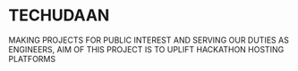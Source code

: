 # TECHUDAAN
MAKING PROJECTS FOR PUBLIC INTEREST AND SERVING OUR DUTIES AS ENGINEERS, AIM OF THIS PROJECT IS TO UPLIFT HACKATHON HOSTING PLATFORMS
